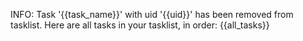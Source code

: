 INFO: Task '{{task_name}}' with uid '{{uid}}' has been removed from tasklist.
Here are all tasks in your tasklist, in order:
{{all_tasks}}
